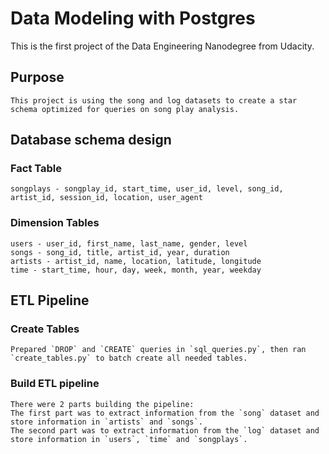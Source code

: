 # Data Modeling with Postgres
This is the first project of the Data Engineering Nanodegree from Udacity. 

## Purpose
    This project is using the song and log datasets to create a star schema optimized for queries on song play analysis. 

## Database schema design
### Fact Table
    songplays - songplay_id, start_time, user_id, level, song_id, artist_id, session_id, location, user_agent
### Dimension Tables
    users - user_id, first_name, last_name, gender, level
    songs - song_id, title, artist_id, year, duration
    artists - artist_id, name, location, latitude, longitude
    time - start_time, hour, day, week, month, year, weekday

## ETL Pipeline
### Create Tables
    Prepared `DROP` and `CREATE` queries in `sql_queries.py`, then ran `create_tables.py` to batch create all needed tables. 
### Build ETL pipeline
    There were 2 parts building the pipeline:
    The first part was to extract information from the `song` dataset and store information in `artists` and `songs`. 
    The second part was to extract information from the `log` dataset and store information in `users`, `time` and `songplays`. 